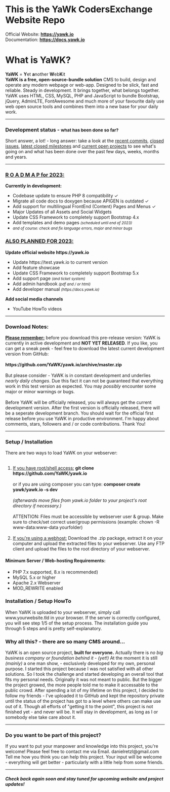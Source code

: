 <h1>This is the YaWk CodersExchange Website Repo</h1>

Official Website: <b>https://yawk.io</b><br>
Documentation: <b>https://docs.yawk.io</b>

<h1>What is YaWK?</h1>
<b>YaWK</b> = <b>Y</b>et <b>a</b>nother <b>W</b>eb<b>K</b>it<br> 
<b>YaWK is a free, open-source-bundle solution</b> CMS to build, design and operate any modern webpage or web-app. Designed to be slick, fast and reliable. Steady in development. It brings together, what belongs together. YaWK uses HTML, CSS, MySQL, PHP and JavaScript to bundle Bootstrap, jQuery, AdminLTE, FontAwesome and much more of your favourite daily use web open source tools and combines them into a new base for your daily work.
<hr>
<h3>Development status - <small>what has been done so far?</small></h3>
Short answer, a lot! - long answer: take a look at the <a href="https://github.com/YaWK/yawk.io/commits/master" target="_blank">recent commits</a>, 
<a href="https://github.com/YaWK/yawk.io/issues?q=is%3Aissue+is%3Aclosed" target="_blank">closed issues</a>, 
<a href="https://github.com/YaWK/yawk.io/milestones?state=closed" target="_blank">latest closed milestones</a> 
and <a href="https://github.com/YaWK/yawk.io/projects" target="_blank">current open projects</a> 
to 
see what's going on and what has been done over the past few days, weeks, months and years.
<hr>
<h3><u>R O A D M A P for 2023: <small></small></u></h3>
<b>Currently in development:</b>
<ul>
<li>Codebase update to ensure PHP 8 compatibility ✓</li>
<li>Migrate all code docs to doxygen because APIGEN is outdated ✓</li>
<li>Add support for multilingual FrontEnd (Content) Pages and Menus ✓</li>
<li>Major Updates of all Assets and Social Widgets </li>
<li>Update CSS Framework to completely support Bootstrap 4.x</li>
<li>Add templates and demo pages <i><small>(scheduled until end of 2023)</small></i></li>
<li><i><small>and of course: check and fix language errors, major and minor bugs</small></i></li>
</ul>

<h3><u>ALSO PLANNED FOR 2023:</u></h3>
<b>Update official website https://yawk.io </b>
<ul>
<li>Update https://test.yawk.io to current version</li>
<li>Add feature showcase</li>
<li>Update CSS Framework to completely support Bootstrap 5.x</li>
<li>Add support page <small><i>(and ticket system)</i></small></li>
<li>Add admin handbook <small><i>(pdf and / or html)</i></small></li>
<li>Add developer manual <small><i>(https://docs.yawk.io)</i></small></li>
</ul>
<b>Add social media channels</b>
<ul>
<li>YouTube HowTo videos</li>
</ul>
<hr>
<h3>Download Notes:</h3>
<u><b>Please remember:</b></u> before you download this pre-release version: YaWK is currently in active development and <b>NOT YET RELEASED</b>.
If you like, you can get a sneak peek - feel free to download the latest current development version from GitHub: <br>
<br><b>https://github.com/YaWK/yawk.io/archive/master.zip</b>
<br><br>
But please consider - YaWK is in constant development and underlies <i>nearly daily changes</i>. Due this fact it can not be guaranteed that everything work in this test version as expected. You may <i>possibly</i> encounter some major or minor warnings or bugs.
<br><br>
Before YaWK will be officially released, you will always get the current development version. After the first version is officially released, there will be a seperate development branch. You should wait for the official first release before you use YaWK in productive environment. I'm happy about comments, stars, followers and / or code contributions. Thank You!
<hr>
<h3>Setup / Installation</h3>
There are two ways to load YaWK on your webserver:<br><br>
<ol>
<li><u>If you have root/shell access:</u> <b>git clone https://github.com/YaWK/yawk.io</b>
    <br><br>
    or
    if you are using composer you can type: <b>composer create yawk/yawk.io -s dev</b>
    <br><br>
    <i>(afterwards move files from yawk.io folder to your project's root directory if necessary.)</i>
    <br><br>
ATTENTION: Files must be accessible by webserver user & group. Make sure to check/set correct user/group permissions (example: chown -R www-data:www-data yourfolder)
<br><br>
</li>
<li>
    <u>If you're using a webhost:</u> Download the .zip package, extract it on your computer and upload the extracted files to your webserver. Use any FTP client and upload the files to the root directory of your webserver.
</li>
</ol>
<h4>Minimum Server / Web-hosting Requirements:</h4>
<ul>
<li>PHP 7.x supported, 8.x is recommended)</li>
<li>MySQL 5.x or higher</li>
<li>Apache 2.x Webserver</li>
<li>MOD_REWRITE enabled</li>
</ul>

<h3>Installation / Setup HowTo</h3>
When YaWK is uploaded to your webserver, simply call www.yourwebsite.tld in your browser. If the server is correctly configured, you will see step 1/5 of the setup process. The installation guide you through 5 steps and is pretty self-explanatory.<br>

<h3>Why all this? - there are so many CMS around...</h3>
YaWK is an open source project, <b>built for everyone.</b> Actually there is <i>no big business company or foundation behind it - (yet!)</i> At the moment it is still <i>(mainly)</i> a one man show, - exclusively developed for my own, personal purpose. I started this project because I was not satisfied with all other solutions. So I took the challenge and started developing an overall tool that fits my personal needs. Originally it was not meant to public. But the bigger the project growed, the more people told me to make it accessable to the public crowd.
After spending a lot of my lifetime on this project, I decided to follow my friends - I've uploaded it to GitHub and kept the repository private until the status of the project has got to a level where others can make use out of it. Though all efforts of "getting it to the point", this project is not finished yet - and never will be. It will stay in development, as long as I or somebody else take care about it.
<hr>
<h3>Do you want to be  part of this project?</h3>
If you want to put your manpower and knowledge into this project, you're welcome! Please feel free to contact me via Email. danielretzl@gmail.com Tell me how you think you can help this project. Your input will be welcome - everything will get better - particularly
with a little help from some friends.
<hr>
<h4><i>Check back again soon and stay tuned for upcoming website and project updates!</i></h4>
<br><br>
